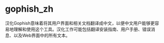 # gophish_zh
汉化Gophish意味着将其用户界面和相关文档翻译成中文，以便中文用户能够更容易地理解和使用这个工具。汉化工作可能包括翻译安装指南、用户手册、错误消息、以及Web界面中的所有文本。
